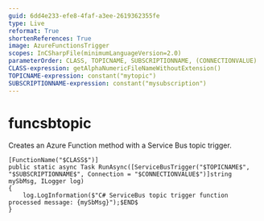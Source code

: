 ```yaml
---
guid: 6dd4e233-efe8-4faf-a3ee-2619362355fe
type: Live
reformat: True
shortenReferences: True
image: AzureFunctionsTrigger
scopes: InCSharpFile(minimumLanguageVersion=2.0)
parameterOrder: CLASS, TOPICNAME, SUBSCRIPTIONNAME, (CONNECTIONVALUE)
CLASS-expression: getAlphaNumericFileNameWithoutExtension()
TOPICNAME-expression: constant("mytopic")
SUBSCRIPTIONNAME-expression: constant("mysubscription")
---
```


# funcsbtopic

Creates an Azure Function method with a Service Bus topic trigger.

```
[FunctionName("$CLASS$")]
public static async Task RunAsync([ServiceBusTrigger("$TOPICNAME$", "$SUBSCRIPTIONNAME$", Connection = "$CONNECTIONVALUE$")]string mySbMsg, ILogger log)
{
    log.LogInformation($"C# ServiceBus topic trigger function processed message: {mySbMsg}");$END$
}
```
